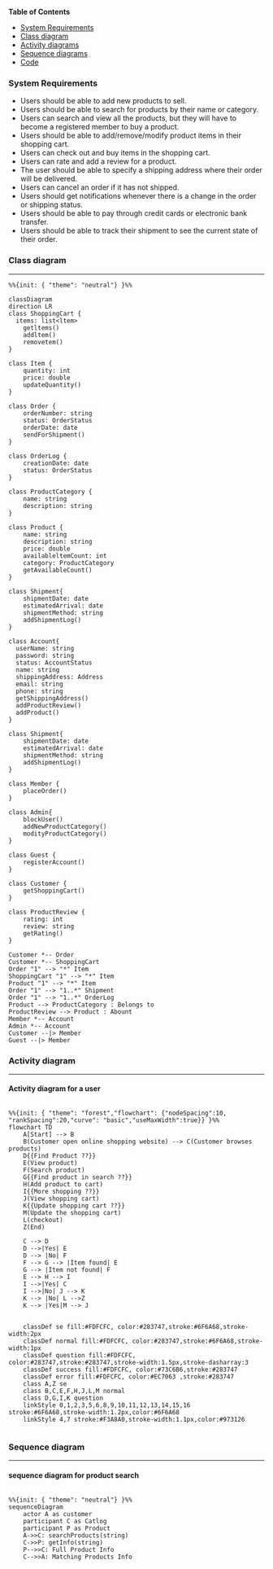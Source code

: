 **Table of Contents**

- [System Requirements](#system-requirements)
- [Class diagram](#class-diagram)
- [Activity diagrams](#activity-diagrams)
- [Sequence diagrams](#sequence-diagrams)
- [Code](#code)

### System Requirements
- Users should be able to add new products to sell.
- Users should be able to search for products by their name or category.
- Users can search and view all the products, but they will have to become a registered member to buy a product.
- Users should be able to add/remove/modify product items in their shopping cart.
- Users can check out and buy items in the shopping cart.
- Users can rate and add a review for a product.
- The user should be able to specify a shipping address where their order will be delivered.
- Users can cancel an order if it has not shipped.
- Users should get notifications whenever there is a change in the order or shipping status.
- Users should be able to pay through credit cards or electronic bank transfer.
- Users should be able to track their shipment to see the current state of their order.

### Class diagram
------------
```mermaid
%%{init: { "theme": "neutral"} }%%

classDiagram
direction LR 
class ShoppingCart {
  items: list<ltem>
	getltems()
	addltem()
	removetem()	
}

class Item {
    quantity: int
	price: double
	updateQuantity()
}

class Order {
    orderNumber: string
	status: OrderStatus
	orderDate: date
	sendForShipment()
}

class OrderLog {
    creationDate: date
	status: OrderStatus
}

class ProductCategory {
    name: string
    description: string
}

class Product {
    name: string
	description: string
	price: double
	availableltemCount: int
	category: ProductCategory
	getAvailableCount()
}

class Shipment{
	shipmentDate: date
	estimatedArrival: date
	shipmentMethod: string
	addShipmentLog()
}

class Account{
  userName: string
  password: string
  status: AccountStatus
  name: string
  shippingAddress: Address
  email: string
  phone: string
  getShippingAddress()
  addProductReview()
  addProduct()
}

class Shipment{
	shipmentDate: date
	estimatedArrival: date
	shipmentMethod: string
	addShipmentLog()
}

class Member {
	placeOrder()
}

class Admin{
	blockUser()
	addNewProductCategory()
	modityProductCategory()
}

class Guest {
    registerAccount()
}

class Customer {
	getShoppingCart()
}

class ProductReview {
	rating: int
	review: string
	getRating()
}

Customer *-- Order
Customer *-- ShoppingCart
Order "1" --> "*" Item
ShoppingCart "1" --> "*" Item
Product "1" --> "*" Item
Order "1" --> "1..*" Shipment
Order "1" --> "1..*" OrderLog
Product --> ProductCategory : Belongs to
ProductReview --> Product : Abount
Member *-- Account
Admin *-- Account 
Customer --|> Member
Guest --|> Member    

```

### Activity diagram
------------
#### Activity diagram for a user

```mermaid

%%{init: { "theme": "forest","flowchart": {"nodeSpacing":10, "rankSpacing":20,"curve": "basic","useMaxWidth":true}} }%%
flowchart TD
    A[Start] --> B
    B(Customer open online shopping website) --> C(Customer browses products) 
    D{{Find Product ??}}
    E(View product)
    F(Search product) 
    G{{Find product in search ??}}
    H(Add product to cart)
    I{{More shopping ??}}
    J(View shopping cart)
    K{{Update shopping cart ??}}
    M(Update the shopping cart)
    L(checkout)
    Z(End)

    C --> D
    D -->|Yes| E
    D --> |No| F
    F --> G --> |Item found| E
    G --> |Item not found| F
    E --> H --> I
    I -->|Yes| C
    I -->|No| J --> K
    K --> |No| L -->Z
    K --> |Yes|M --> J 
    
    
    classDef se fill:#FDFCFC, color:#283747,stroke:#6F6A68,stroke-width:2px
    classDef normal fill:#FDFCFC, color:#283747,stroke:#6F6A68,stroke-width:1px
    classDef question fill:#FDFCFC, color:#283747,stroke:#283747,stroke-width:1.5px,stroke-dasharray:3
    classDef success fill:#FDFCFC, color:#73C6B6,stroke:#283747
    classDef error fill:#FDFCFC, color:#EC7063 ,stroke:#283747
    class A,Z se
    class B,C,E,F,H,J,L,M normal
    class D,G,I,K question
    linkStyle 0,1,2,3,5,6,8,9,10,11,12,13,14,15,16 stroke:#6F6A68,stroke-width:1.2px,color:#6F6A68
    linkStyle 4,7 stroke:#F3A8A0,stroke-width:1.1px,color:#973126
    
 ```
 
### Sequence diagram
------------

#### sequence diagram for product search
```mermaid

%%{init: { "theme": "neutral"} }%%
sequenceDiagram
    actor A as customer
    participant C as Catlog
    participant P as Product
    A->>C: searchProducts(string)
    C->>P: getInfo(string)
    P-->>C: Full Product Info
    C-->>A: Matching Products Info
    
 ```
